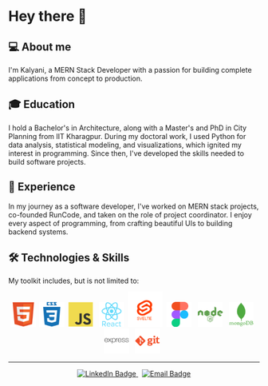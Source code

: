 # Hey there 👋

## 💻  About me

I'm Kalyani, a MERN Stack Developer with a passion for building complete applications from concept to production.

## 🎓  Education
I hold a Bachelor's in Architecture, along with a Master's and PhD in City Planning from IIT Kharagpur. During my doctoral work, I used Python for data analysis, statistical modeling, and visualizations, which ignited my interest in programming. Since then, I've developed the skills needed to build software projects.

## 💼  Experience
In my journey as a software developer, I've worked on MERN stack projects, co-founded RunCode, and taken on the role of project coordinator. I enjoy every aspect of programming, from crafting beautiful UIs to building backend systems.

## 🛠️  Technologies & Skills
My toolkit includes, but is not limited to:

<div align="center" >
<img src="https://raw.githubusercontent.com/devicons/devicon/6910f0503efdd315c8f9b858234310c06e04d9c0/icons/html5/html5-original.svg" title="HTML" alt="HTML" width="50" height="50"/>&nbsp;
<img src="https://raw.githubusercontent.com/devicons/devicon/6910f0503efdd315c8f9b858234310c06e04d9c0/icons/css3/css3-plain-wordmark.svg" title="CSS" alt="CSS"  width="50" height="50"/>&nbsp;
<img src= "https://raw.githubusercontent.com/devicons/devicon/6910f0503efdd315c8f9b858234310c06e04d9c0/icons/javascript/javascript-original.svg " title="JS" alt="JS"  width="50" height="50" /> &nbsp;
<img src="https://github.com/devicons/devicon/blob/master/icons/react/react-original-wordmark.svg" title="React" alt="React" width="50" height="50"/>&nbsp;
<img src= "https://raw.githubusercontent.com/devicons/devicon/6910f0503efdd315c8f9b858234310c06e04d9c0/icons/svelte/svelte-plain-wordmark.svg" title="svelte" alt="svelte"  width="70" height="70"/>&nbsp;
<img src= "https://raw.githubusercontent.com/devicons/devicon/6910f0503efdd315c8f9b858234310c06e04d9c0/icons/figma/figma-original.svg" title="Figma" alt="Figma" width="50" height="50" /> &nbsp;
<img src= "https://raw.githubusercontent.com/devicons/devicon/6910f0503efdd315c8f9b858234310c06e04d9c0/icons/nodejs/nodejs-plain-wordmark.svg" title="nodeJs" alt="nodeJs"  width="50" height="50" /> &nbsp;
<img src= "https://raw.githubusercontent.com/devicons/devicon/6910f0503efdd315c8f9b858234310c06e04d9c0/icons/mongodb/mongodb-plain-wordmark.svg" title="mongoDb " alt="mongoDb"  width="50" height="50" /> &nbsp;
<img src="https://raw.githubusercontent.com/devicons/devicon/6910f0503efdd315c8f9b858234310c06e04d9c0/icons/express/express-original-wordmark.svg" title="express " alt="express"  width="50" height="50"/> &nbsp;
<img src="https://raw.githubusercontent.com/devicons/devicon/6910f0503efdd315c8f9b858234310c06e04d9c0/icons/git/git-plain-wordmark.svg" title="git " alt="git"  width="50" height="50" /> &nbsp;
</div>

<hr/>
<div id="badges" align="center">
  <a href="https://www.linkedin.com/in/kalyani-ingle/">
    <img src="https://img.shields.io/badge/LinkedIn-blue?style=for-the-badge&logo=linkedin&logoColor=white" alt="LinkedIn Badge"/>
  </a>&nbsp;
    <a href="mailto:kalyani@gruncode.io">
    <img src="https://img.shields.io/badge/Gmail-blue?style=for-the-badge&logo=gmail&logoColor=white&color=bb001b" alt="Email Badge" />
  </a>
</div>
